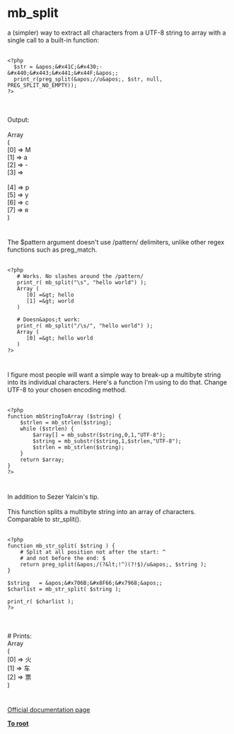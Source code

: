 # mb_split



a (simpler) way to extract all characters from a UTF-8 string to array with a single call to a built-in function:<br><br>

```
<?php
  $str = &apos;&#x41C;&#x430;-
&#x440;&#x443;&#x441;&#x44F;&apos;;
  print_r(preg_split(&apos;//u&apos;, $str, null, PREG_SPLIT_NO_EMPTY));
?>
```
<br><br>Output:<br><br>Array<br>(<br>    [0] =&gt; &#x41C;<br>    [1] =&gt; &#x430;<br>    [2] =&gt; -<br>    [3] =&gt; <br><br>    [4] =&gt; &#x440;<br>    [5] =&gt; &#x443;<br>    [6] =&gt; &#x441;<br>    [7] =&gt; &#x44F;<br>)  

#

The $pattern argument doesn&apos;t use /pattern/ delimiters, unlike other regex functions such as preg_match.<br><br>

```
<?php
   # Works. No slashes around the /pattern/
   print_r( mb_split("\s", "hello world") );
   Array (
      [0] =&gt; hello
      [1] =&gt; world
   )

   # Doesn&apos;t work:
   print_r( mb_split("/\s/", "hello world") );
   Array (
      [0] =&gt; hello world
   )
?>
```
  

#

I figure most people will want a simple way to break-up a multibyte string into its individual characters. Here&apos;s a function I&apos;m using to do that. Change UTF-8 to your chosen encoding method.<br><br>

```
<?php
function mbStringToArray ($string) {
    $strlen = mb_strlen($string);
    while ($strlen) {
        $array[] = mb_substr($string,0,1,"UTF-8");
        $string = mb_substr($string,1,$strlen,"UTF-8");
        $strlen = mb_strlen($string);
    }
    return $array;
}
?>
```
  

#

In addition to Sezer Yalcin&apos;s tip.<br><br>This function splits a multibyte string into an array of characters. Comparable to str_split().<br><br>

```
<?php
function mb_str_split( $string ) {
    # Split at all position not after the start: ^
    # and not before the end: $
    return preg_split(&apos;/(?&lt;!^)(?!$)/u&apos;, $string );
}

$string   = &apos;&#x706B;&#x8F66;&#x7968;&apos;;
$charlist = mb_str_split( $string );

print_r( $charlist );
?>
```
<br><br># Prints:<br>Array<br>(<br>    [0] =&gt; &#x706B;<br>    [1] =&gt; &#x8F66;<br>    [2] =&gt; &#x7968;<br>)  

#

[Official documentation page](https://www.php.net/manual/en/function.mb-split.php)

**[To root](/README.md)**